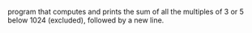 program that computes and prints the sum of all the multiples of 3 or 5 below 1024 (excluded), followed by a new line.
